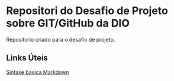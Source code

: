 # Repositori do Desafio de Projeto sobre GIT/GitHub da DIO
Repositorio criado para o desafio de projeto.

## Links Úteis
[Sintaxe basica Markdown](https://www.markdownguide.org/getting-started/)
